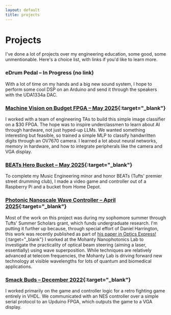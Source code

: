```yaml
---
layout: default
title: projects
---
```


# Projects

I've done a lot of projects over my engineering education, some good, some unmentionable. Here's a choice list, with links if you'd like to learn more.

### eDrum Pedal – In Progress (no link)

With a lot of time on my hands and a big new sound system, I hope to perform some cool 
DSP on an Arduino and send it through the speakers with the UDA1334a DAC.

### [Machine Vision on Budget FPGA – May 2025](assets/pdfs/TinyML_projectPoster.pdf){:target="_blank"}

I worked with a team of engineering TAs to build this simple image classifier on a $30 FPGA. The hope was to inspire underclassmen
to learn about AI through hardware, not just hyped-up LLMs. We wanted something interesting but feasible, so trained a simple MLP to
classify handwritten digits through an OV7670 camera. I learned a lot about neural networks, memory in hardware, and how to integrate
peripherals like the camera and VGA display. 

### [BEATs Hero Bucket – May 2025](assets/pdfs/beats-hero.pdf){:target="_blank"}

To complete my Music Engineering minor and honor BEATs (Tufts' premier street drumming club), I made a video game and controller out of
a Raspberry Pi and a bucket from Home Depot.

### [Photonic Nanoscale Wave Controller – April 2025](https://docs.google.com/presentation/d/1Utj6oasEBiss1Qc4LMoK2R1117ODrWuYDAH555PjyVw/edit?slide=id.p1#slide=id.p1){:target="_blank"}

Most of the work on this project was during my sophomore summer through Tufts' Summer Scholars grant, which funds undergraduate research. I'm putting
it further up because, through special effort of Daniel Harrington, this work was recently published as part of [his paper in Optics Express!](https://opg.optica.org/oe/fulltext.cfm?uri=oe-33-8-18197&id=570316){:target="_blank"} I worked at the Mohanty Nanophotonics Lab to investigate the practicality of optical beam steering (aiming a laser, essentially) using wave superposition. While techniques are relatively advanced at telecom frequencies, the Mohanty Lab is driving forward new technology at visible wavelengths for lots
of quantum and biomedical applications.

### [Smack Buds – December 2022](https://github.com/wildlyons99/smash_buds){:target="_blank"}

I worked primarily on the game and controller logic for a retro fighting game entirely in VHDL. We communicated with an NES controller over a simple serial protocol to an Upduino FPGA, which outputs the game to a VGA display.